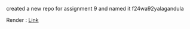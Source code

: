created a new repo for assignment 9 and named it f24wa92yalagandula


Render : [Link](https://f24wa92yalagandula.onrender.com)
